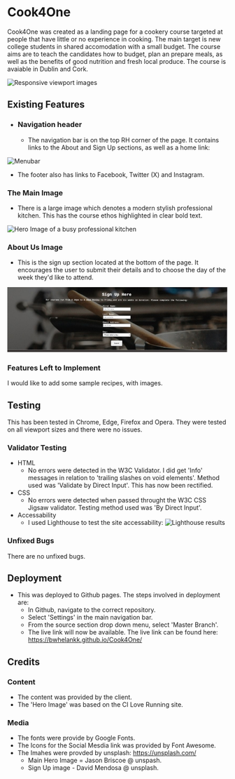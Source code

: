 # Cook4One

Cook4One was created as a landing page for a cookery course targeted at people that have little or no experience in cooking.  The main target is new college students in shared accomodation with a small budget. The course aims are to teach the candidates how to budget, plan an prepare meals, as well as the benefits of good nutrition and fresh local produce.  The course is avaiable in Dublin and Cork.

![Responsive viewport images](https://i.imgur.com/rQIDHy1.png)

## Existing Features

- ### Navigation header

  - The navigation bar is on the top RH corner of the page.  It contains links to the About and Sign Up sections, as well as a home link:

![Menubar](https://i.imgur.com/qk0PrvG.jpg)
  
- The footer also has links to Facebook, Twitter (X) and Instagram.
  
### The Main Image

- There is a large image which denotes a modern stylish professional kitchen.  This has the course ethos highlighted in clear bold text.

![Hero Image of a busy professional kitchen](https://i.imgur.com/pivoCpS.jpg)

### About Us Image

 - This is the sign up section located at the bottom of the page.  It encourages the user to submit their details and to choose the day of the week they'd like to attend.

![Sign up image](/assets/images/Signup-New.jpg)
  
### Features Left to Implement

I would like to add some sample recipes, with images.

## Testing

This has been tested in Chrome, Edge, Firefox and Opera. They were tested on all viewport sizes and there were no issues.

### Validator Testing

- HTML
  - No errors were detected in the W3C Validator. I did get 'Info' messages in relation to 'trailing slashes on void elements'. Method used was 'Validate by Direct Input'.  This has now been rectified.
- CSS
  - No errors were detected when passed throught the W3C CSS Jigsaw validator. Testing method used was 'By Direct Input'.
- Accessability
  - I used Lighthouse to test the site accessability:
 ![Lighthouse results](https://i.imgur.com/pJAcYzH.jpg)

### Unfixed Bugs

There are no unfixed bugs.

## Deployment

- This was deployed to Github pages.  The steps involved in deployment are:
  - In Github, navigate to the correct repository.
  - Select 'Settings' in the main navigation bar.
  - From the source section drop down menu, select 'Master Branch'.
  - The live link will now be available.
The live link can be found here: <https://bwhelankk.github.io/Cook4One/>

## Credits

### Content
 - The content was provided by the client. 
 - The 'Hero Image' was based on the CI Love Running site.

### Media
 - The fonts were provide by Google Fonts.
 - The Icons for the Social Mesdia link was  provided by Font Awesome.
- The Imahes were provded by unsplash: <https://unsplash.com/>
  - Main Hero Image = Jason Briscoe @ unspash.
  - Sign Up image - David Mendosa @ unsplash. 